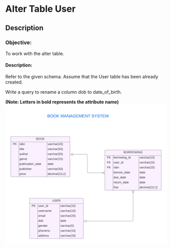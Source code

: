 # Alter Table User
## Description
### Objective:

To work with the alter table.

#### Description:

Refer to the given schema. Assume that the User table has been already created.

Write a query to rename a column dob to date_of_birth.

**(Note: Letters in bold represents the attribute name)**
![image alt](https://github.com/PraveenKumara2k33/Cognizant-JavaStack-Handson-2024/blob/afac1a7b2c141cd56f734326af7175fe08be4c84/Stage%201/SQL%20Programming/image-1.png)
